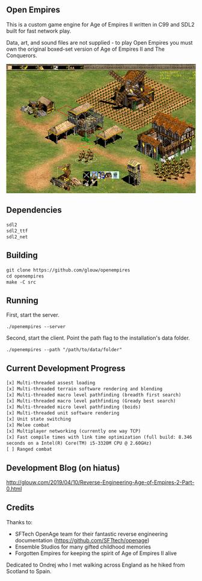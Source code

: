 ## Open Empires

This is a custom game engine for Age of Empires II written in C99 and SDL2 built for fast network play.

Data, art, and sound files are not supplied - to play Open Empires you must own the original boxed-set version of Age of Empires II and The Conquerors.

![](art/screenshot.png)

## Dependencies

    sdl2
    sdl2_ttf
    sdl2_net

## Building

    git clone https://github.com/glouw/openempires
    cd openempires
    make -C src

## Running

First, start the server.

    ./openempires --server

Second, start the client. Point the path flag to the installation's data folder.

    ./openempires --path "/path/to/data/folder"

## Current Development Progress

    [x] Multi-threaded assest loading
    [x] Multi-threaded terrain software rendering and blending
    [x] Multi-threaded macro level pathfinding (breadth first search)
    [x] Multi-threaded macro level pathfinding (Gready best search)
    [x] Multi-threaded micro level pathfinding (boids)
    [x] Multi-threaded unit software rendering
    [x] Unit state switching
    [x] Melee combat
    [x] Multiplayer networking (currently one way TCP)
    [x] Fast compile times with link time optimization (full build: 8.346 seconds on a Intel(R) Core(TM) i5-3320M CPU @ 2.60GHz)
    [ ] Ranged combat

## Development Blog (on hiatus)

http://glouw.com/2019/04/10/Reverse-Engineering-Age-of-Empires-2-Part-0.html

## Credits

Thanks to:
* SFTech OpenAge team for their fantastic reverse engineering documentation (https://github.com/SFTtech/openage)
* Ensemble Studios for many gifted childhood memories
* Forgotten Empires for keeping the spirit of Age of Empires II alive

Dedicated to Ondrej who I met walking across England as he hiked from Scotland to Spain.

